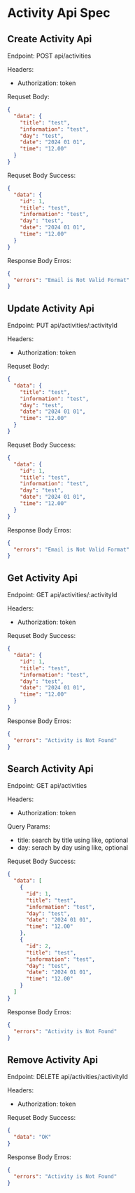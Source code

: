 # Activity Api Spec

## Create Activity Api

Endpoint: POST api/activities

Headers:

- Authorization: token

Requset Body:

```json
{
  "data": {
    "title": "test",
    "information": "test",
    "day": "test",
    "date": "2024 01 01",
    "time": "12.00"
  }
}
```

Requset Body Success:

```json
{
  "data": {
    "id": 1,
    "title": "test",
    "information": "test",
    "day": "test",
    "date": "2024 01 01",
    "time": "12.00"
  }
}
```

Response Body Erros:

```json
{
  "errors": "Email is Not Valid Format"
}
```

## Update Activity Api

Endpoint: PUT api/activities/:activityId

Headers:

- Authorization: token

Requset Body:

```json
{
  "data": {
    "title": "test",
    "information": "test",
    "day": "test",
    "date": "2024 01 01",
    "time": "12.00"
  }
}
```

Requset Body Success:

```json
{
  "data": {
    "id": 1,
    "title": "test",
    "information": "test",
    "day": "test",
    "date": "2024 01 01",
    "time": "12.00"
  }
}
```

Response Body Erros:

```json
{
  "errors": "Email is Not Valid Format"
}
```

## Get Activity Api

Endpoint: GET api/activities/:activityId

Headers:

- Authorization: token

Requset Body Success:

```json
{
  "data": {
    "id": 1,
    "title": "test",
    "information": "test",
    "day": "test",
    "date": "2024 01 01",
    "time": "12.00"
  }
}
```

Response Body Erros:

```json
{
  "errors": "Activity is Not Found"
}
```

## Search Activity Api

Endpoint: GET api/activities

Headers:

- Authorization: token

Query Params:

- title: search by title using like, optional
- day: serach by day using like, optional

Requset Body Success:

```json
{
  "data": [
    {
      "id": 1,
      "title": "test",
      "information": "test",
      "day": "test",
      "date": "2024 01 01",
      "time": "12.00"
    },
    {
      "id": 2,
      "title": "test",
      "information": "test",
      "day": "test",
      "date": "2024 01 01",
      "time": "12.00"
    }
  ]
}
```

Response Body Erros:

```json
{
  "errors": "Activity is Not Found"
}
```

## Remove Activity Api

Endpoint: DELETE api/activities/:activityId

Headers:

- Authorization: token

Requset Body Success:

```json
{
  "data": "OK"
}
```

Response Body Erros:

```json
{
  "errors": "Activity is Not Found"
}
```
